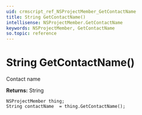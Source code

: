 ```yaml
---
uid: crmscript_ref_NSProjectMember_GetContactName
title: String GetContactName()
intellisense: NSProjectMember.GetContactName
keywords: NSProjectMember, GetContactName
so.topic: reference
---
```


# String GetContactName()

Contact name

**Returns:** String

```crmscript
NSProjectMember thing;
String contactName  = thing.GetContactName();
```

